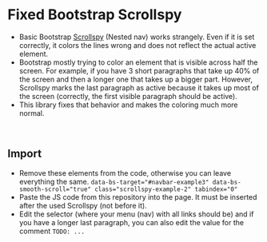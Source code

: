 # Fixed Bootstrap Scrollspy

- Basic Bootstrap [Scrollspy](https://getbootstrap.com/docs/5.3/components/scrollspy/#nested-nav) (Nested nav) works strangely. Even if it is set correctly, it colors the lines wrong and does not reflect the actual active element.
- Bootstrap mostly trying to color an element that is visible across half the screen. For example, if you have 3 short paragraphs that take up 40% of the screen and then a longer one that takes up a bigger part. However, Scrollspy marks the last paragraph as active because it takes up most of the screen (correctly, the first visible paragraph should be active).
- This library fixes that behavior and makes the coloring much more normal.

<br>

## Import
- Remove these elements from the code, otherwise you can leave everything the same. `data-bs-target="#navbar-example3" data-bs-smooth-scroll="true" class="scrollspy-example-2" tabindex="0"`
- Paste the JS code from this repository into the page. It must be inserted after the used Scrollspy (not before it).
- Edit the selector (where your menu (nav) with all links should be) and if you have a longer last paragraph, you can also edit the value for the comment `TODO: ...`